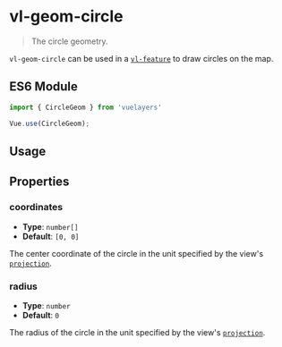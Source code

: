 # vl-geom-circle

> The circle geometry.

`vl-geom-circle` can be used in a [`vl-feature`](/docs/component/feature.md) to draw circles on the map.

## ES6 Module

```javascript
import { CircleGeom } from 'vuelayers'

Vue.use(CircleGeom);
```

## Usage

<vuep template="#circle-geom-example"></vuep>

<script v-pre type="text/x-template" id="circle-geom-example">
<template>
  <vl-map data-projection="EPSG:4326" style="height: 400px">
    <vl-view :zoom.sync="zoom" :center.sync="center" :rotation.sync="rotation"></vl-view>

    <vl-layer-tile>
      <vl-source-osm></vl-source-osm>
    </vl-layer-tile>

    <vl-feature>
      <vl-geom-circle :coordinates="[12.492442,41.890170]" :radius="100"></vl-geom-circle>
    </vl-feature>
  </vl-map>
</template>

<script>
  export default {
    data () {
      return {
        zoom: 17,
        center: [12.4909725,41.8907348],
        rotation: 0,
      }
    },
  }
</script>
</script>

## Properties

### coordinates

- **Type**: `number[]`
- **Default**: `[0, 0]`

The center coordinate of the circle in the unit specified by the view's [`projection`](/docs/quickstart.md#global-data-projection).

### radius

- **Type**: `number`
- **Default**: `0`

The radius of the circle in the unit specified by the view's [`projection`](/docs/quickstart.md#global-data-projection).
